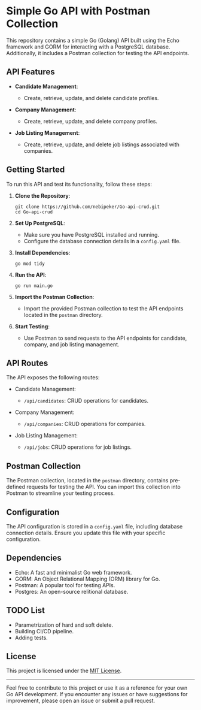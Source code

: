 
# Simple Go API with Postman Collection

This repository contains a simple Go (Golang) API built using the Echo framework and GORM for interacting with a PostgreSQL database. Additionally, it includes a Postman collection for testing the API endpoints.

## API Features

- **Candidate Management**:
  - Create, retrieve, update, and delete candidate profiles.
  
- **Company Management**:
  - Create, retrieve, update, and delete company profiles.

- **Job Listing Management**:
  - Create, retrieve, update, and delete job listings associated with companies.

## Getting Started

To run this API and test its functionality, follow these steps:

1. **Clone the Repository**:
   ```
   git clone https://github.com/nebipeker/Go-api-crud.git
   cd Go-api-crud
   ```

2. **Set Up PostgreSQL**:
   - Make sure you have PostgreSQL installed and running.
   - Configure the database connection details in a `config.yaml` file.

3. **Install Dependencies**:
   ```
   go mod tidy
   ```

4. **Run the API**:
   ```
   go run main.go
   ```

5. **Import the Postman Collection**:
   - Import the provided Postman collection to test the API endpoints located in the `postman` directory.

6. **Start Testing**:
   - Use Postman to send requests to the API endpoints for candidate, company, and job listing management.

## API Routes

The API exposes the following routes:

- Candidate Management:
  - `/api/candidates`: CRUD operations for candidates.
  
- Company Management:
  - `/api/companies`: CRUD operations for companies.

- Job Listing Management:
  - `/api/jobs`: CRUD operations for job listings.

## Postman Collection

The Postman collection, located in the `postman` directory, contains pre-defined requests for testing the API. You can import this collection into Postman to streamline your testing process.

## Configuration

The API configuration is stored in a `config.yaml` file, including database connection details. Ensure you update this file with your specific configuration.

## Dependencies

- Echo: A fast and minimalist Go web framework.
- GORM: An Object Relational Mapping (ORM) library for Go.
- Postman: A popular tool for testing APIs.
- Postgres: An open-source relitional database.

## TODO List

- Parametrization of hard and soft delete.
- Building CI/CD pipeline.
- Adding tests.

## License

This project is licensed under the [MIT License](LICENSE).

---

Feel free to contribute to this project or use it as a reference for your own Go API development. If you encounter any issues or have suggestions for improvement, please open an issue or submit a pull request.


